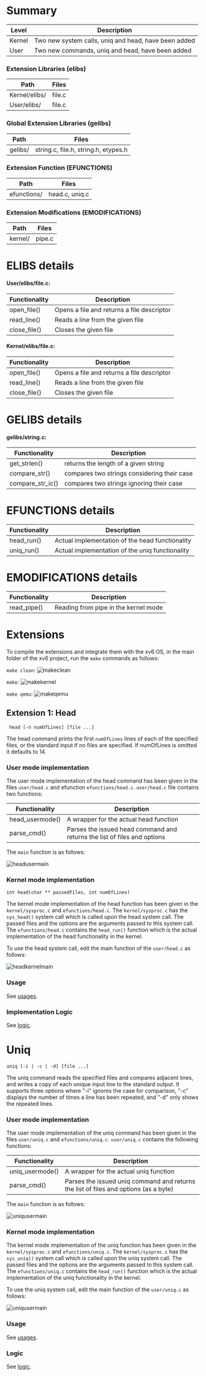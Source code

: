 # Summary
Level | Description |
| --- | --- |
| Kernel | Two new system calls, uniq and head, have been added  |
| User | Two new commands, uniq and head, have been added |

### Extension Libraries (elibs)
Path | Files |
| --- | --- |
| Kernel/elibs/ | file.c  |
| User/elibs/ |  file.c |

### Global Extension Libraries (gelibs)
Path | Files |
| --- | --- |
| gelibs/ | string.c, file.h, string.h, etypes.h |

### Extension Function (EFUNCTIONS)
Path | Files |
| --- | --- |
| efunctions/ | head.c, uniq.c |

### Extension Modifications (EMODIFICATIONS)
Path | Files |
| --- | --- |
| kernel/ | pipe.c |





# ELIBS details

#### User/elibs/file.c:

Functionality | Description |
| --- | --- |
| open_file() | Opens a file and returns a file descriptor  |
| read_line() | Reads a line from the given file |
| close_file() | Closes the given file |


#### Kernel/elibs/file.c:

Functionality | Description |
| --- | --- |
| open_file() | Opens a file and returns a file descriptor  |
| read_line() | Reads a line from the given file |
| close_file() | Closes the given file |



# GELIBS details

#### gelibs/string.c:

Functionality | Description |
| --- | --- |
| get_strlen() | returns the length of a given string  |
| compare_str() | compares two strings considering their case |
| compare_str_ic() | compares two strings ignoring their case |


# EFUNCTIONS details
Functionality | Description |
| --- | --- |
| head_run() | Actual implementation of the head functionality  |
| uniq_run() | Actual implementation of the uniq functionality |


# EMODIFICATIONS details
Functionality | Description |
| --- | --- |
| read_pipe() | Reading from pipe in the kernel mode  |



# Extensions
To compile the extensions and integrate them with the xv6 OS, in the main folder of the xv6 project, run the `make` commands as follows:


`make clean`:
![makeclean](https://github.com/gkiarashv/xv6/blob/main/images/makeclean.png)

`make`:
![makekernel](https://github.com/gkiarashv/xv6/blob/main/images/make_kernel.png)


`make qemu`:
![makeqemu](https://github.com/gkiarashv/xv6/blob/main/images/make_emu.png)



## Extension 1: Head
 ```
  head [-n numOfLines] [file ...]
 ```
The head command prints the first `numOfLines` lines of each of the specified files, or the standard input if no files are specified. If numOfLines is omitted it defaults to 14.



### User mode implementation

The user mode implementation of the head command has been given in the files `user/head.c` and efunction `efunctions/head.c`. `user/head.c` file contains two functions:

Functionality | Description |
| --- | --- |
| head_usermode() | A wrapper for the actual head function |
| parse_cmd() | Parses the issued head command and returns the list of files and options |

The `main` function is as follows:

![headusermain](https://github.com/gkiarashv/xv6/blob/main/images/headusermain.png)
 



### Kernel mode implementation

```int head(char ** passedFiles, int numOfLines)```

The kernel mode implementation of the head function has been given in the `kernel/sysproc.c` and `efunctions/head.c`. The `kernel/sysproc.c` has the `sys_head()`
system call which is called upon the head system call. The passed files and the options are the arguments passed to this system call. The `efunctions/head.c` contains the `head_run()` function which is the actual implementation of the head functionality in the kernel.

To use the head system call, edit the main function of the `user/head.c` as follows:

![headkernelmain](https://github.com/gkiarashv/xv6/blob/main/images/headkernelmain.png)
 

### Usage
See [usages](https://github.com/gkiarashv/xv6/edit/main/contributions/Sep%2012%202023/head_usage/).

### Implementation Logic
See [logic](https://github.com/gkiarashv/xv6/edit/main/contributions/Sep%2012%202023/head_logic/).











# Uniq
```
uniq [-i | -c | -d] [file ...]
```
The uniq command reads the specified files and compares adjacent lines, and writes a copy of each unique input line to the standard output. It supports three options where "-i" ignores the case for comparison, "-c" displays the number of times a line has been repeated, and "-d" only shows the repeated lines.



### User mode implementation
The user mode implementation of the uniq command has been given in the files `user/uniq.c` and `efunctions/uniq.c`. `user/uniq.c` contains the following functions:

Functionality | Description |
| --- | --- |
| uniq_usermode() | A wrapper for the actual uniq function   |
| parse_cmd() | Parses the issued uniq command and returns the list of files and options (as a byte) |


The `main` function is as follows:

![uniqusermain](https://github.com/gkiarashv/xv6/blob/main/images/uniqusermain.png)




### Kernel mode implementation

The kernel mode implementation of the uniq function has been given in the `kernel/sysproc.c` and `efunctions/uniq.c`. The `kernel/sysproc.c` has the `sys_uniq()`
system call which is called upon the uniq system call. The passed files and the options are the arguments passed to this system call. The `efunctions/uniq.c` contains the `head_run()` function which is the actual implementation of the uniq functionality in the kernel.

To use the uniq system call, edit the main function of the `user/uniq.c` as follows:

![uniqusermain](https://github.com/gkiarashv/xv6/blob/main/images/uniqkernelmain.png)



### Usage

See [usages](https://github.com/gkiarashv/xv6/edit/main/contributions/Sep%2012%202023/uniq_usage/).

### Logic
See [logic](https://github.com/gkiarashv/xv6/edit/main/contributions/Sep%2012%202023/uniq_logic/).


